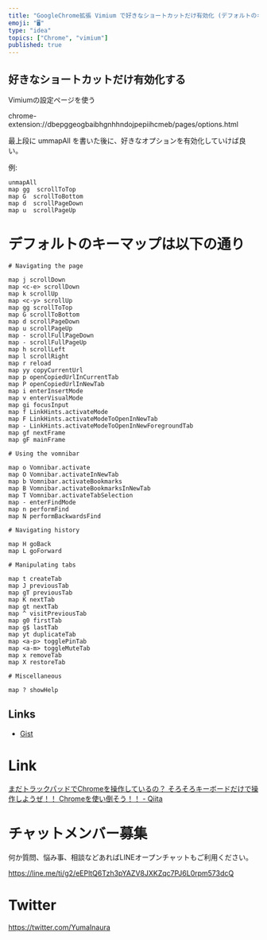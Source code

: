 ```yaml
---
title: "GoogleChrome拡張 Vimium で好きなショートカットだけ有効化 (デフォルトのキーマップ一覧あり)"
emoji: "🖥"
type: "idea"
topics: ["Chrome", "vimium"]
published: true
---
```



## 好きなショートカットだけ有効化する

Vimiumの設定ページを使う

chrome-extension://dbepggeogbaibhgnhhndojpepiihcmeb/pages/options.html

最上段に ummapAll を書いた後に、好きなオプションを有効化していけば良い。

例:

```
unmapAll
map gg  scrollToTop
map G  scrollToBottom
map d  scrollPageDown
map u  scrollPageUp
```


# デフォルトのキーマップは以下の通り

```
# Navigating the page

map j scrollDown
map <c-e> scrollDown
map k scrollUp
map <c-y> scrollUp
map gg scrollToTop
map G scrollToBottom
map d scrollPageDown
map u scrollPageUp
map - scrollFullPageDown
map - scrollFullPageUp
map h scrollLeft
map l scrollRight
map r reload
map yy copyCurrentUrl
map p openCopiedUrlInCurrentTab
map P openCopiedUrlInNewTab
map i enterInsertMode
map v enterVisualMode
map gi focusInput
map f LinkHints.activateMode
map F LinkHints.activateModeToOpenInNewTab
map - LinkHints.activateModeToOpenInNewForegroundTab
map gf nextFrame
map gF mainFrame

# Using the vomnibar

map o Vomnibar.activate
map O Vomnibar.activateInNewTab
map b Vomnibar.activateBookmarks
map B Vomnibar.activateBookmarksInNewTab
map T Vomnibar.activateTabSelection
map - enterFindMode
map n performFind
map N performBackwardsFind

# Navigating history

map H goBack
map L goForward

# Manipulating tabs

map t createTab
map J previousTab
map gT previousTab
map K nextTab
map gt nextTab
map ^ visitPreviousTab
map g0 firstTab
map g$ lastTab
map yt duplicateTab
map <a-p> togglePinTab
map <a-m> toggleMuteTab
map x removeTab
map X restoreTab

# Miscellaneous

map ? showHelp
```


## Links

- [Gist](https://gist.github.com/YumaInaura/9ce0e5f2f4eaf50786048be8582bc6bc)

# Link

[まだトラックパッドでChromeを操作しているの？ そろそろキーボードだけで操作しようぜ！！ Chromeを使い倒そう！！ - Qiita](https://qiita.com/dodonki1223/items/205a937c21030d1a511e)








<!-- Update From Qiita API -->

# チャットメンバー募集


何か質問、悩み事、相談などあればLINEオープンチャットもご利用ください。

https://line.me/ti/g2/eEPltQ6Tzh3pYAZV8JXKZqc7PJ6L0rpm573dcQ





# Twitter


https://twitter.com/YumaInaura


<!-- Update From Qiita API -->


